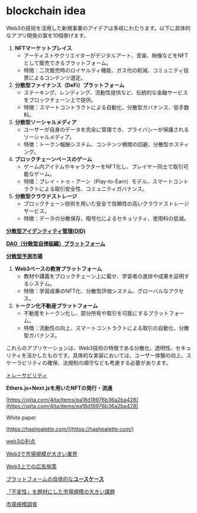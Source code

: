 # blockchain idea

Web3の技術を活用した新規事業のアイデアは多岐にわたります。以下に具体的なアプリ開発の案を10個挙げます。

1. **NFTマーケットプレイス**
    - アーティストやクリエイターがデジタルアート、音楽、映像などをNFTとして販売できるプラットフォーム。
    - 特徴：二次販売時のロイヤルティ機能、ガス代の削減、コミュニティ投票によるコンテンツ選定。
2. **分散型ファイナンス（DeFi）プラットフォーム**
    - ステーキング、レンディング、流動性提供など、伝統的な金融サービスをブロックチェーン上で提供。
    - 特徴：スマートコントラクトによる自動化、分散型ガバナンス、低手数料。
3. **分散型ソーシャルメディア**
    - ユーザーが自身のデータを完全に管理でき、プライバシーが保護されるソーシャルメディア。
    - 特徴：トークン報酬システム、コンテンツ検閲の回避、分散型ホスティング。
4. **ブロックチェーンベースのゲーム**
    - ゲーム内アイテムやキャラクターをNFT化し、プレイヤー同士で取引可能なゲーム。
    - 特徴：プレイ・トゥ・アーン（Play-to-Earn）モデル、スマートコントラクトによる取引安全性、コミュニティガバナンス。
5. **分散型クラウドストレージ**
    - ブロックチェーン技術を用いた安全で信頼性の高いクラウドストレージサービス。
    - 特徴：データの分散保存、暗号化によるセキュリティ、使用料の低減。

[**分散型アイデンティティ管理(DID)**](https://www.notion.so/DID-cb19ef1c546341c3b7fdac7e6b853414?pvs=21)

[**DAO（分散型自律組織）プラットフォーム**](https://www.notion.so/DAO-3066376446e74d479cfb380fdb113870?pvs=21)

[**分散型予測市場**](https://www.notion.so/b395974943544bf39ce8f431347d89cf?pvs=21)

1. **Web3ベースの教育プラットフォーム**
    - 教材や講義をブロックチェーン上に載せ、学習者の進捗や成果を証明するシステム。
    - 特徴：学習成果のNFT化、分散型評価システム、グローバルなアクセス。
2. **トークン化不動産プラットフォーム**
    - 不動産をトークン化し、部分所有や取引を可能にするプラットフォーム。
    - 特徴：流動性の向上、スマートコントラクトによる取引の自動化、分散型ガバナンス。

これらのアプリケーションは、Web3技術の特徴である分散化、透明性、セキュリティを活かしたものです。具体的な実装においては、ユーザー体験の向上、スケーラビリティの確保、法規制の順守なども考慮する必要があります。

[トレーサビリティ](https://www.notion.so/11865ae7b4504858b40fb830f106ffa3?pvs=21)

**Ethers.js+Next.jsを用いたNFTの発行・流通**

[https://qiita.com/4ita/items/ea18d18976b36a2ba428](https://qiita.com/4ita/items/ea18d18976b36a2ba428)

White paper

[https://hashpalette.com/](https://hashpalette.com/)

[web3の利点](https://www.notion.so/web3-cf04aa1562594718b670a842e12c7ec1?pvs=21)

[Web3で市場規模が大きい業界](https://www.notion.so/Web3-4c48e3ae030e48fbaa97fafbdde0386d?pvs=21)

[Web3上での広告施策](https://www.notion.so/Web3-cc90166845b840c490ddcd8378722ce2?pvs=21)

[プラットフォームの具体的な**ユースケース**](https://www.notion.so/e641b981a3c24738849df9cd65a25e7a?pvs=21)

[「不変性」を題材にした市場規模の大きい課題](https://www.notion.so/05f0d32a191743e281305380f6620a49?pvs=21)

[市場規模調査](https://www.notion.so/58f063e2a7b943f8953248ea190c465e?pvs=21)